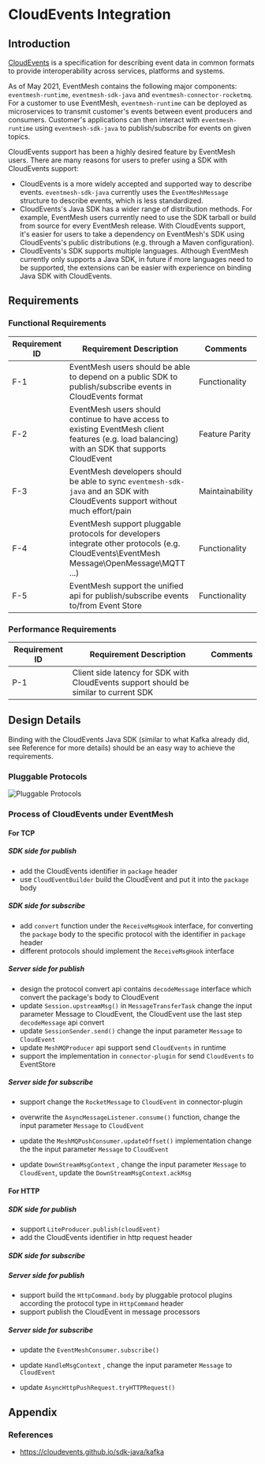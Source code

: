 # CloudEvents Integration

## Introduction

[CloudEvents](https://github.com/cloudevents/spec) is a specification for describing event data in common formats to provide interoperability across services, platforms and systems.

As of May 2021, EventMesh contains the following major components: `eventmesh-runtime`, `eventmesh-sdk-java` and `eventmesh-connector-rocketmq`.
For a customer to use EventMesh, `eventmesh-runtime` can be deployed as microservices to transmit
customer's events between event producers and consumers. Customer's applications can then interact
with `eventmesh-runtime` using `eventmesh-sdk-java` to publish/subscribe for events on given topics.

CloudEvents support has been a highly desired feature by EventMesh users. There are many reasons
for users to prefer using a SDK with CloudEvents support:

- CloudEvents is a more widely accepted and supported way to describe events. `eventmesh-sdk-java`
  currently uses the `EventMeshMessage` structure to describe events, which is less standardized.
- CloudEvents's Java SDK has a wider range of distribution methods. For example, EventMesh users
  currently need to use the SDK tarball or build from source for every EventMesh release. With
  CloudEvents support, it's easier for users to take a dependency on EventMesh's SDK using CloudEvents's public distributions (e.g. through a Maven configuration).
- CloudEvents's SDK supports multiple languages. Although EventMesh currently only supports a Java SDK, in future if more languages need to be supported, the extensions can be easier with experience on binding Java SDK with CloudEvents.

## Requirements

### Functional Requirements

| Requirement ID | Requirement Description | Comments |
| -------------- | ----------------------- | -------- |
| F-1            | EventMesh users should be able to depend on a public SDK to publish/subscribe events in CloudEvents format | Functionality |
| F-2            | EventMesh users should continue to have access to existing EventMesh client features (e.g. load balancing) with an SDK that supports CloudEvent | Feature Parity |
| F-3            | EventMesh developers should be able to sync `eventmesh-sdk-java` and an SDK with CloudEvents support without much effort/pain | Maintainability |
| F-4 | EventMesh support pluggable protocols for developers integrate other protocols (e.g. CloudEvents\EventMesh Message\OpenMessage\MQTT ...) | Functionality |
| F-5 | EventMesh support the unified api for publish/subscribe events to/from Event Store | Functionality |

### Performance Requirements

| Requirement ID | Requirement Description | Comments |
| -------------- | ----------------------- | -------- |
| P-1            | Client side latency for SDK with CloudEvents support should be similar to current SDK | |

## Design Details

Binding with the CloudEvents Java SDK (similar to what Kafka already did, see Reference for more details)
should be an easy way to achieve the requirements.

### Pluggable Protocols

![Pluggable Protocols](/images/design-document/cloudevents-pluggable-protocols.png)

### Process of CloudEvents under EventMesh

#### For TCP

##### SDK side for publish

- add the CloudEvents identifier in `package` header
- use `CloudEventBuilder` build the CloudEvent and put it into the `package` body

##### SDK side for subscribe

- add `convert` function under the `ReceiveMsgHook` interface, for converting the `package` body to the specific protocol with the identifier in `package` header
- different protocols should implement the `ReceiveMsgHook`  interface

##### Server side for publish

- design the protocol convert api contains `decodeMessage` interface which convert the package's body to CloudEvent
- update `Session.upstreamMsg()` in `MessageTransferTask` change the input parameter Message to CloudEvent, the CloudEvent use the last step `decodeMessage` api convert
- update `SessionSender.send()`  change the input parameter `Message` to `CloudEvent`
- update `MeshMQProducer` api support send `CloudEvents` in runtime
- support the implementation in `connector-plugin` for send `CloudEvents` to EventStore

##### Server side for subscribe

- support change the `RocketMessage` to `CloudEvent` in connector-plugin

- overwrite the `AsyncMessageListener.consume()` function, change the input parameter `Message` to `CloudEvent`

- update the `MeshMQPushConsumer.updateOffset()` implementation change the the input parameter `Message` to `CloudEvent`

- update `DownStreamMsgContext` , change the input parameter `Message` to `CloudEvent`, update the `DownStreamMsgContext.ackMsg`

#### For HTTP

##### SDK side for publish

- support `LiteProducer.publish(cloudEvent)`
- add the CloudEvents identifier in http request header

##### SDK side for subscribe

##### Server side for publish

- support build the `HttpCommand.body` by pluggable protocol plugins according the protocol type in `HttpCommand` header
- support publish the CloudEvent in message processors

##### Server side for subscribe

- update the `EventMeshConsumer.subscribe()`

- update `HandleMsgContext` , change the input parameter `Message` to `CloudEvent`
- update `AsyncHttpPushRequest.tryHTTPRequest()`

## Appendix

### References

- <https://cloudevents.github.io/sdk-java/kafka>
